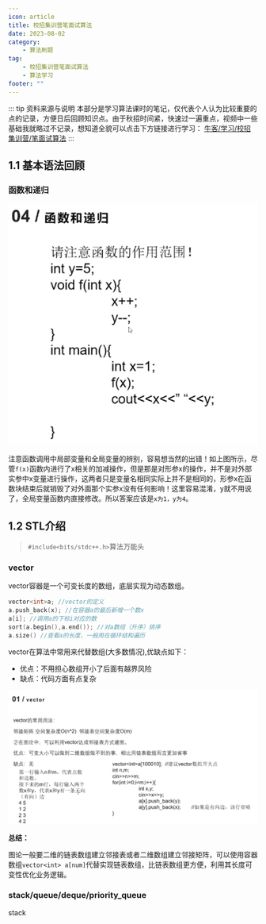 ```yaml
---
icon: article
title: 校招集训营笔面试算法
date: 2023-08-02
category:
    - 算法刷题
tag:
    - 校招集训营笔面试算法
    - 算法学习
footer: ""
---
```

::: tip 资料来源与说明
本部分是学习算法课时的笔记，仅代表个人认为比较重要的点的记录，方便日后回顾知识点。由于秋招时间紧，快速过一遍重点，视频中一些基础我就略过不记录，想知道全貌可以点击下方链接进行学习：
[牛客/学习/校招集训营/笔面试算法](https://www.nowcoder.com/study/live/692)
:::

## 1.1 基本语法回顾

### 函数和递归

![函数和递归](/assets/校招集训营笔面试算法/基本语法回顾/1.png)

注意函数调用中局部变量和全局变量的辨别，容易想当然的出错！如上图所示，尽管`f(x)`函数内进行了x相关的加减操作，但是那是对形参x的操作，并不是对外部实参中x变量进行操作，这两者只是变量名相同实际上并不是相同的，形参x在函数块结束后就销毁了对外面那个实参x没有任何影响！这里容易混淆，y就不用说了，全局变量函数内直接修改。所以答案应该是`x为1，y为4`。

## 1.2 STL介绍

> `#include<bits/stdc++.h>`算法万能头

### vector

vector容器是一个可变长度的数组，底层实现为动态数组。

```cpp
vector<int>a; //vector的定义
a.push_back(x); //在容器a的最后新增一个数x
a[i]; //调用a的下标i对应的数
sort(a.begin(),a.end()); //对a数组（升序）排序
a.size() //查看a的长度，一般用在循环结构遍历
```

vector在算法中常用来代替数组(大多数情况),优缺点如下：

- 优点：不用担心数组开小了后面有越界风险
- 缺点：代码方面有点复杂

![vector常用用法](/assets/校招集训营笔面试算法/STL介绍/1.png)

**总结：**

图论一般要二维的链表数组建立邻接表或者二维数组建立邻接矩阵，可以使用容器数组`vector<int> a[num]`代替实现链表数组，比链表数组更方便，利用其长度可变性优化业务逻辑。

### stack/queue/deque/priority_queue

stack
